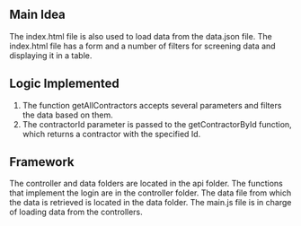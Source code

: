 ## Main Idea
The index.html file is also used to load data from the data.json file. The index.html file has a form and a number of filters for screening data and displaying it in a table.

## Logic Implemented
1. The function getAllContractors accepts several parameters and filters the data based on them.
2. The contractorId parameter is passed to the getContractorById function, which returns a contractor with the specified Id.

## Framework
The controller and data folders are located in the api folder.
The functions that implement the login are in the controller folder.
The data file from which the data is retrieved is located in the data folder.
The main.js file is in charge of loading data from the controllers.
